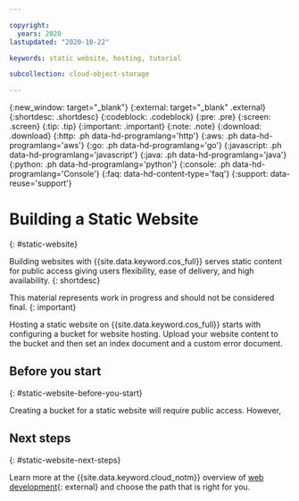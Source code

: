 ```yaml
---

copyright:
  years: 2020
lastupdated: "2020-10-22"

keywords: static website, hosting, tutorial 

subcollection: cloud-object-storage

---
```

{:new_window: target="_blank"}
{:external: target="_blank" .external}
{:shortdesc: .shortdesc}
{:codeblock: .codeblock}
{:pre: .pre}
{:screen: .screen}
{:tip: .tip}
{:important: .important}
{:note: .note}
{:download: .download}
{:http: .ph data-hd-programlang='http'}
{:aws: .ph data-hd-programlang='aws'}
{:go: .ph data-hd-programlang='go'}
{:javascript: .ph data-hd-programlang='javascript'}
{:java: .ph data-hd-programlang='java'}
{:python: .ph data-hd-programlang='python'}
{:console: .ph data-hd-programlang='Console'}
{:faq: data-hd-content-type='faq'}
{:support: data-reuse='support'}

# Building a Static Website
{: #static-website}

Building websites with {{site.data.keyword.cos_full}} serves static content for public access giving users flexibility, ease of delivery, and high availability.
{: shortdesc}

This material represents work in progress and should not be considered final.
{: important}

Hosting a static website on {{site.data.keyword.cos_full}} starts with configuring a bucket for website hosting. Upload your website content to the bucket and then set an index document and a custom error document.

## Before you start
{: #static-website-before-you-start}

Creating a bucket for a static website will require public access. However, 

## Next steps
{: #static-website-next-steps}

Learn more at the {{site.data.keyword.cloud_notm}} overview of [web development](https://www.ibm.com/cloud/websites){: external} and choose the path that is right for you.
